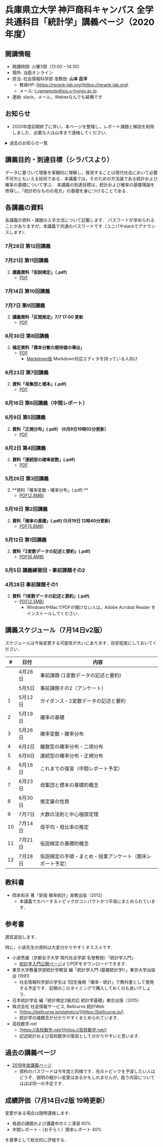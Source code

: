 # 兵庫県立大学 神戸商科キャンパス 全学共通科目「統計学」講義ページ（2020年度）


## 開講情報
- 開講時間: 火曜3限（13:00 – 14:30）
- 場所: 当面オンライン
- 担当: 社会情報科学部 准教授: **山本 岳洋**
  - 教員HP: [https://rerank-lab.org](https://rerank-lab.org)
  - メール: t.yamamoto@sis.u-hyogo.ac.jp
- 連絡: slack，メール，Webexなんでも結構です


## お知らせ
- 2020年度前期終了に伴い，本ページを整理し，レポート課題と解説を削除しました．必要な人は山本まで連絡してください．


<details><summary>過去のお知らせ一覧</summary>
- (7/27) 期末レポートと7月28日講義資料を掲載しました．期末レポートの締め切りは8月18日（火）23:59 です．
-  (7/20) 「統計学」では定期試験を行わず**期末レポート**を実施します．課題は7月28日に掲示します．
-  (7/20) 7月21日講義資料を掲載しました．課題その9の締め切りは7月26日（日）です．
- (7/13) 19:00: **定期試験に関する情報を16時頃に更新しましたが，一旦白紙となりました**．最新の情報を決め次第連絡いたします．
- (7/11) 7月14日講義資料を掲載しました．課題その8の締め切りは7月19日（日）です．
- (7/7) 17:00 7月7日講義資料および「区間推定」の資料を更新したので，お手数ですが再ダウンロードしておいてください．
- (7/6) 7月7日講義資料および中間レポートの解説を掲載しました．課題その7の締め切りは7月12日（日）です．また，7月7日のミニ演習はありません．
- (6/29) 6月30日講義資料を掲載しました．課題その6の締切は7月5日（日）です．
- (6/22) 6月23日講義資料を掲載しました．課題その5の締切は6月28日（日）です．
- (6/14) 中間レポートと6月16日講義資料を掲載しました．中間レポートの締め切りは6月28日です．
- (6/9) 講義資料「正規分布」のPDFを更新しました．お手数ですが，[PDF](materials/statistics2020_lecture6.pdf)を再ダウンロードしてください．
- (6/8) 6月9日の資料を掲載しました．今週は課題はありません．
- (6/1) 6月2日の資料を掲載しました．課題その4の締切は6月7日（日）です．
- (5/25) 5月26日の資料を掲載しました．課題その3の締切は5月31日（日）です．
- (5/18) 5月19日の資料を掲載しました．課題その2の締切は5月24日（日）です．
  - (5/18) 課題その1を[Excelで解いたファイル](weekly/statistics2020_week1_example.xlsx)を置いておきます．参考にどうぞ．
- (5/10) 5月12日の資料を掲載しました．課題その1の締切は5月17日（日）です．
- (5/7) 5月5日の講義動画をYouTubeに掲載しました．URLはSlackに掲載しています．
  - また，事前課題その1の問3 c. において 「4ヶ月」とある部分は全て「3ヶ月」の間違いでした．申し訳ございません．
- (5/4)  5月5日の資料を掲載しました．13:00からWebexテスト回をします
  - WebexのURLはユニパかslackを参照
- (4/28) 事前課題その1の資料を掲載しました．また，5/5 13:00からWebexテスト回をします．
</details>



## 講義目的・到達目標（シラバスより）
データに基づいて現象を客観的に理解し，推測することは現代社会において必要不可欠ともいえる技術である．本講義では，そのための方法論である統計および確率の基礎について学ぶ． 本講義の到達目標は，統計および確率の基礎理論を修得し，「統計的なものの見方」の基礎を身につけることである．


## 各講義の資料
各講義の資料・課題の入手方法について記載します． パスワードが求められることがありますが，本講義で共通のパスワードです（ユニパやslackでアナウンスします）．

### 7月28日 第12回講義


### 7月21日 第11回講義

2. **講義資料「仮説検定」（.pdf)**
   - [PDF](materials/statistics2020_lecture9.pdf)

### 7月14日 第10回講義


### 7月7日 第9回講義

2. **講義資料「区間推定」7/7 17:00 更新**
   - [PDF](materials/statistics2020_lecture8.pdf)

### 6月30日 第8回講義

2. **補足資料「標本分散の期待値の導出」**
   - [PDF](materials/statistics2020_lecture7_supplement.pdf)
      - [Markdown版](https://www.dropbox.com/s/1etxj9odztwfobr/statistics2020_lecture7_supplement.md?dl=1) Markdown対応エディタを持っている人向け


### 6月23日 第7回講義

2. **資料「母集団と標本」(.pdf)**
   - [PDF](materials/statistics2020_lecture7.pdf)

### 6月16日 第6回講義（中間レポート）


### 6月9日 第5回講義

2. **資料「正規分布」(.pdf) （6月9日19時02分更新）**
   - [PDF](materials/statistics2020_lecture6.pdf)

### 6月2日 第4回講義


2. **資料「連続型の確率変数」(.pdf)**
   - [PDF](materials/statistics2020_lecture5.pdf)

### 5月26日 第3回講義
2. **資料「確率変数・確率分布」(.pdf) **
   - [PDF(2.8MB)](materials/statistics2020_lecture4.pdf)

### 5月19日 第2回講義

2. **資料「確率の基礎」(.pdf) (5月19日 12時40分更新)**
   - [PDF(5.8MB)](materials/statistics2020_lecture3.pdf)

### 5月12日 第1回講義

2. **資料「2変数データの記述と要約」(.pdf)**
   - [PDF(6.4MB)](materials/statistics2020_lecture2.pdf)

### 5月5日 講義練習回・事前課題その2


### 4月28日 事前課題その1

2. **資料「1変数データの記述と要約」(.pdf)**
   - [PDF(2.5MB)](materials/statistics2020_lecture1.pdf)
     - WindowsやMacでPDFが開けない人は，Adobe Acrobat Reader をインストールしてください．


## 講義スケジュール（7月14日v2版）
スケジュールは今後変更する可能性が大いにあります．目安程度にしておいてください．

| #   | 日付    | 内容                                                       |
| --- | ------- | ---------------------------------------------------------- |
|     | 4月28日 | 事前課題 (1変数データの記述と要約)                         |
|     | 5月5日  | 事前課題その2（アンケート）                                |
| 1   | 5月12日 | ガイダンス・2変数データの記述と要約                        |
| 2   | 5月19日 | 確率の基礎                                                 |
| 3   | 5月26日 | 確率変数・確率分布                                         |
| 4   | 6月2日  | 離散型の確率分布・二項分布                                 |
| 5   | 6月9日  | 連続型の確率分布・正規分布                                 |
| 6   | 6月16日 | これまでの復習（中間レポート予定）                         |
| 7   | 6月23日 | 母集団と標本の基礎的概念                                   |
| 8   | 6月30日 | 推定量の性質                                               |
| 9   | 7月7日  | 大数の法則と中心極限定理                                   |
| 10  | 7月14日 | 母平均・母比率の推定                                       |
| 11  | 7月21日 | 仮説検定の基礎的概念                                       |
| 12  | 7月28日 | 仮説検定の手順・まとめ・授業アンケート（期末レポート予定） |

## 教科書
- 岡本和夫 著「新版 確率統計」実教出版（2012）
  - 本講義でカバーするトピックがコンパクトかつ平易にまとめられています．

## 参考書
適宜追加します．

特に，小波先生の資料は大変分かりやすくオススメです．

- 小波秀雄（京都女子大学 現代社会学部 名誉教授）「統計学入門」
  - [統計学入門公開ページ](http://konamih.sakura.ne.jp/Stats/Text/)よりPDFをダウンロードできます．
- 東京大学教養学部統計学教室 編「統計学入門 (基礎統計学Ⅰ）」東京大学出版会 (1991)
  - 社会情報科学部の学生は 1回生後期「確率・統計」で教科書として使用する予定です．前期のこのタイミングで購入しておくのも良いでしょう．
- 日本統計学会 編「統計検定2級対応 統計学基礎」東京出版（2015）
- 株式会社 社会情報サービス, Bellcurve 統計Web
  - [https://bellcurve.jp/statistics/](https://bellcurve.jp/)
  - 統計学の諸概念が分かりやすくまとめられています．
- 高校数学.net
  - [https://高校数学.net/](https://高校数学.net/)
  - 記述統計および高校数学の復習として分かりやすいと思います．

## 過去の講義ページ
- [2019年度講義ページ](https://tyamamot.github.io/h31statistics/)
  - 資料のパスワードは今年度と同様です．先のトピックを予習したい人はどうぞ．説明の細かい変更はあるかもしれませんが，扱う内容についてはほぼ同一の予定です．

## 成績評価（7月14日v2版 19時更新）
変更がある場合は随時連絡します．

- 毎週の課題および講義中のミニ演習 60%
- 中間レポート・（おそらく）期末レポート 40%

を基準として総合的に評価する．
